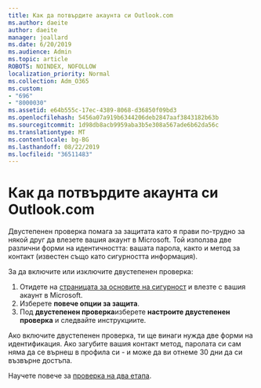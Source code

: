 ```yaml
---
title: Как да потвърдите акаунта си Outlook.com
ms.author: daeite
author: daeite
manager: joallard
ms.date: 6/20/2019
ms.audience: Admin
ms.topic: article
ROBOTS: NOINDEX, NOFOLLOW
localization_priority: Normal
ms.collection: Adm_O365
ms.custom:
- "696"
- "8000030"
ms.assetid: e64b555c-17ec-4389-8068-d36850f09bd3
ms.openlocfilehash: 5456a07a919b6344206deb2847aaf3843182b63b
ms.sourcegitcommit: 1d98db8acb9959aba3b5e308a567ade6b62da56c
ms.translationtype: MT
ms.contentlocale: bg-BG
ms.lasthandoff: 08/22/2019
ms.locfileid: "36511483"
---
```

# <a name="how-to-verify-your-outlookcom-account"></a>Как да потвърдите акаунта си Outlook.com

Двустепенен проверка помага за защитата като я прави по-трудно за някой друг да влезете вашия акаунт в Microsoft. Той използва две различни форми на идентичността: вашата парола, както и метод за контакт (известен също като сигурността информация).
  
За да включите или изключите двустепенен проверка:
  
1. Отидете на [страницата за основите на сигурност](https://go.microsoft.com/fwlink/?linkid=842325) и влезте с вашия акаунт в Microsoft.
2. Изберете **повече опции за защита**.
3. Под **двустепенен проверка**изберете **настроите двустепенен проверка** и следвайте инструкциите.

Ако включите двустепенен проверка, ти ще винаги нужда две форми на идентификация. Ако загубите вашия контакт метод, паролата си сам няма да се върнеш в профила си - и може да ви отнеме 30 дни да си възвърне достъпа.
  
Научете повече за [проверка на два етапа](https://go.microsoft.com/fwlink/?linkid=872270).
  